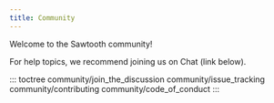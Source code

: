 ```yaml
---
title: Community
---
```


Welcome to the Sawtooth community!

For help topics, we recommend joining us on Chat (link below).

::: toctree
community/join_the_discussion community/issue_tracking
community/contributing community/code_of_conduct
:::

